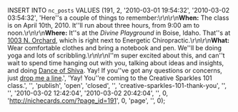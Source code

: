 <!--
title:
created:
updated:
slug:
tags:
-->
INSERT INTO `nc_posts` VALUES (191, 2, '2010-03-01 19:54:32', '2010-03-02 
03:54:32', 'Here''s a couple of things to 
remember:\r\n\r\n<strong>When:</strong> The class is on April 10th, 2010. 
It''ll run about three hours, from 9:00 am to 
noon.\r\n\r\n<strong>Where:</strong> It''s at the <em>Divine Playground</em> in 
Boise, Idaho. That''s at <a 
href="http://maps.google.com/maps?f=q&source=s_q&hl=en&geocode=&q=1003+N.+Orchar
d+Boise,+ID+83706&sll=37.0625,-95.677068&sspn=37.956457,61.259766&ie=UTF8&hq=&hn
ear=1003+N+Orchard+St,+Boise,+Ada,+Idaho+83706&z=16" title=" See &#8220;1003 N. 
Orchard Boise, ID 83706&#8221; on Google Maps.">1003 N. Orchard</a>, which is 
right next to Energetic Chiropractic.\r\n\r\n<strong>What:</strong> Wear 
comfortable clothes and bring a notebook and pen. We''ll be doing yoga and lots 
of scribbling.\r\n\r\nI''m super excited about this, and can''t wait to spend 
time hanging out with you, talking about ideas and insights, and doing <a 
href="/dance-of-shiva/" title="What''s Dance of Shiva? | Niche Cards">Dance of 
Shiva</a>. Yay! If you''ve got any questions or concerns, just <a 
href="/contact/" title="Get in touch with me.">drop me a line</a>.', 'Yay! 
You''re coming to the Creative Sparkles 101 class.', '', 'publish', 'open', 
'closed', '', 'creative-sparkles-101-thank-you', '', '', '2010-03-02 12:42:04', 
'2010-03-02 20:42:04', '', 0, 'http://nichecards.com/?page_id=191', 0, 'page', 
'', 0);
